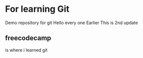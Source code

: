 # For learning Git
Demo repository for git
Hello every one
Earlier 
This is 2nd update
## freecodecamp

is where i learned git